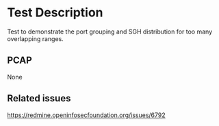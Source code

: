 # Test Description

Test to demonstrate the port grouping and SGH distribution for too many overlapping ranges.

## PCAP

None

## Related issues

https://redmine.openinfosecfoundation.org/issues/6792
